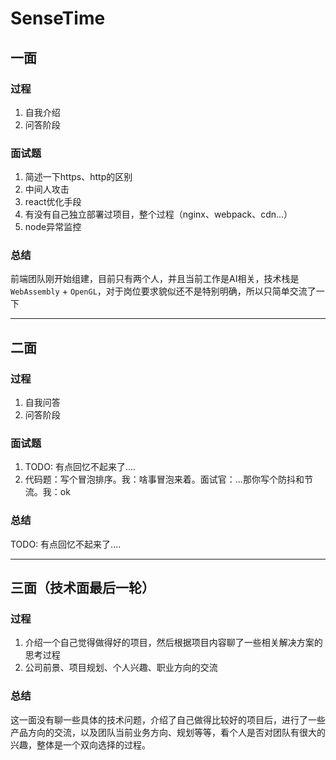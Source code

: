 # SenseTime

## 一面

### 过程

1. 自我介绍
2. 问答阶段

### 面试题

1. 简述一下https、http的区别
2. 中间人攻击
3. react优化手段
4. 有没有自己独立部署过项目，整个过程（nginx、webpack、cdn...）
5. node异常监控

### 总结

前端团队刚开始组建，目前只有两个人，并且当前工作是AI相关，技术栈是`WebAssembly` + `OpenGL`，对于岗位要求貌似还不是特别明确，所以只简单交流了一下

----

## 二面

### 过程

1. 自我问答
2. 问答阶段

### 面试题

1. TODO: 有点回忆不起来了....
2. 代码题：写个冒泡排序。我：啥事冒泡来着。面试官：...那你写个防抖和节流。我：ok

### 总结

TODO: 有点回忆不起来了....

----

## 三面（技术面最后一轮）

### 过程

1. 介绍一个自己觉得做得好的项目，然后根据项目内容聊了一些相关解决方案的思考过程
2. 公司前景、项目规划、个人兴趣、职业方向的交流

### 总结

这一面没有聊一些具体的技术问题，介绍了自己做得比较好的项目后，进行了一些产品方向的交流，以及团队当前业务方向、规划等等，看个人是否对团队有很大的兴趣，整体是一个双向选择的过程。